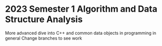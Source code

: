 # 2023 Semester 1 Algorithm and Data Structure Analysis
More advanced dive into C++ and common data objects in programming in general
Change branches to see work
